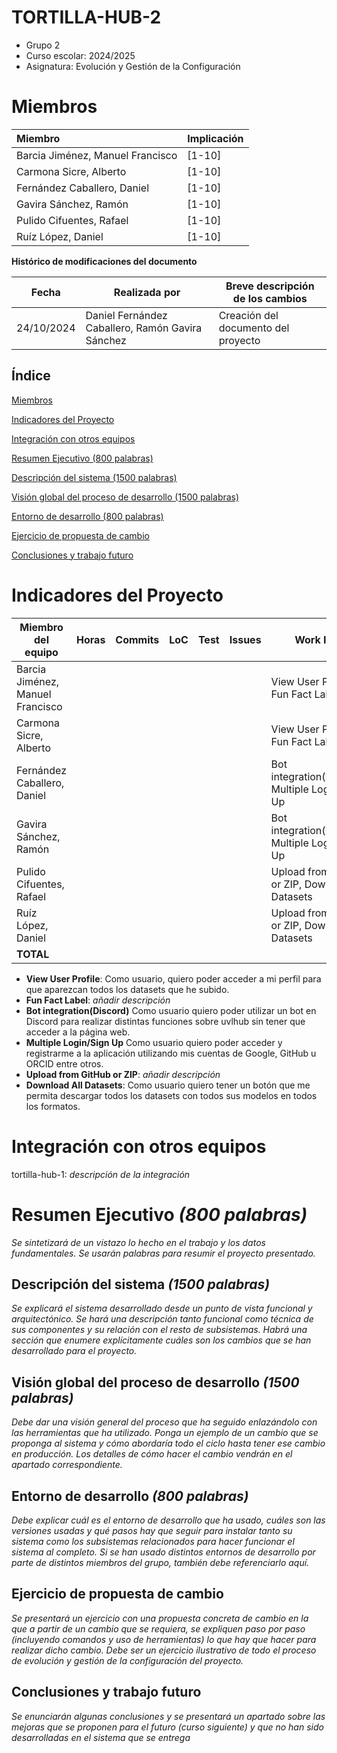 # TORTILLA-HUB-2

* Grupo 2  
* Curso escolar: 2024/2025  
* Asignatura: Evolución y Gestión de la Configuración

# Miembros <!--{#miembros}-->

| Miembro | Implicación |
| :---- | :---- |
| Barcia Jiménez, Manuel Francisco | \[1-10\] |
| Carmona Sicre, Alberto | \[1-10\] |
| Fernández Caballero, Daniel | \[1-10\] |
| Gavira Sánchez, Ramón | \[1-10\] |
| Pulido Cifuentes, Rafael | \[1-10\] |
| Ruíz López, Daniel | \[1-10\] |

**Histórico de modificaciones del documento**

|Fecha	|Realizada por	|Breve descripción de los cambios
| ----- | ------------- | ----------------- |
|24/10/2024	| Daniel Fernández Caballero, Ramón Gavira Sánchez |	Creación del documento del proyecto  |



## Índice

[Miembros](#miembros)

[Indicadores del Proyecto](#indicadores-del-proyecto)

[Integración con otros equipos](#integración-con-otros-equipos)

[Resumen Ejecutivo (800 palabras)](#resumen-ejecutivo-\(800-palabras\))

[Descripción del sistema (1500 palabras)](#descripción-del-sistema-\(1500-palabras\))

[Visión global del proceso de desarrollo (1500 palabras)](#visión-global-del-proceso-de-desarrollo-\(1500-palabras\))

[Entorno de desarrollo (800 palabras)](#entorno-de-desarrollo-\(800-palabras\))

[Ejercicio de propuesta de cambio](#ejercicio-de-propuesta-de-cambio)

[Conclusiones y trabajo futuro](#conclusiones-y-trabajo-futuro)

# Indicadores del Proyecto <!--{#indicadores-del-proyecto}-->

| Miembro del equipo | Horas | Commits | LoC | Test | Issues | Work Item |
| ----- | ----- | ----- | ----- | ----- | ----- | ----- |
| Barcia Jiménez, Manuel Francisco |  |  |  |  |  | View User Profile, Fun Fact Label |
| Carmona Sicre, Alberto |  |  |  |  |  | View User Profile, Fun Fact Label |
| Fernández Caballero, Daniel |  |  |  |  |  | Bot integration(Discord), Multiple Login/Sign Up |
| Gavira Sánchez, Ramón |  |  |  |  |  | Bot integration(Discord), Multiple Login/Sign Up |
| Pulido Cifuentes, Rafael |  |  |  |  |  | Upload from GitHub or ZIP, Download All Datasets |
| Ruíz López, Daniel |  |  |  |  |  | Upload from GitHub or ZIP, Download All Datasets |
| **TOTAL** |  |  |  |  |  |  |

* **View User Profile**: Como usuario, quiero poder acceder a mi perfil para que aparezcan todos los datasets que he subido.  
* **Fun Fact Label**: *añadir descripción*  
* **Bot integration(Discord)** Como usuario quiero poder utilizar un bot en Discord para realizar distintas funciones sobre uvlhub sin tener que acceder a la página web.  
* **Multiple Login/Sign Up** Como usuario quiero poder acceder y registrarme a la aplicación utilizando mis cuentas de Google, GitHub u ORCID entre otros.
* **Upload from GitHub or ZIP**: *añadir descripción*
* **Download All Datasets**: Como usuario quiero tener un botón que me permita descargar todos los datasets con todos sus modelos en todos los formatos.

# Integración con otros equipos <!--{#integración-con-otros-equipos}-->

tortilla-hub-1: *descripción de la integración*

# Resumen Ejecutivo *(800 palabras)* <!--{#resumen-ejecutivo-(800-palabras)}-->

*Se sintetizará de un vistazo lo hecho en el trabajo y los datos fundamentales. Se usarán palabras para resumir el proyecto presentado.* 

## Descripción del sistema *(1500 palabras)* <!--{#descripción-del-sistema-(1500-palabras)}-->

*Se explicará el sistema desarrollado desde un punto de vista funcional y arquitectónico. Se hará una descripción tanto funcional como técnica de sus componentes y su relación con el resto de subsistemas. Habrá una sección que enumere explícitamente cuáles son los cambios que se han desarrollado para el proyecto.*

## Visión global del proceso de desarrollo *(1500 palabras)* <!--{#visión-global-del-proceso-de-desarrollo-(1500-palabras)}-->

*Debe dar una visión general del proceso que ha seguido enlazándolo con las herramientas que ha utilizado. Ponga un ejemplo de un cambio que se proponga al sistema y cómo abordaría todo el ciclo hasta tener ese cambio en producción. Los detalles de cómo hacer el cambio vendrán en el apartado correspondiente.*

## Entorno de desarrollo *(800 palabras)*  <!--{#entorno-de-desarrollo-(800-palabras)}-->

*Debe explicar cuál es el entorno de desarrollo que ha usado, cuáles son las versiones usadas y qué pasos hay que seguir para instalar tanto su sistema como los subsistemas relacionados para hacer funcionar el sistema al completo. Si se han usado distintos entornos de desarrollo por parte de distintos miembros del grupo, también debe referenciarlo aquí.*

## Ejercicio de propuesta de cambio <!--{#ejercicio-de-propuesta-de-cambio}-->

*Se presentará un ejercicio con una propuesta concreta de cambio en la que a partir de un cambio que se requiera, se expliquen paso por paso (incluyendo comandos y uso de herramientas) lo que hay que hacer para realizar dicho cambio. Debe ser un ejercicio ilustrativo de todo el proceso de evolución y gestión de la configuración del proyecto.*

## Conclusiones y trabajo futuro <!--{#conclusiones-y-trabajo-futuro}-->

*Se enunciarán algunas conclusiones y se presentará un apartado sobre las mejoras que se proponen para el futuro (curso siguiente) y que no han sido desarrolladas en el sistema que se entrega*
